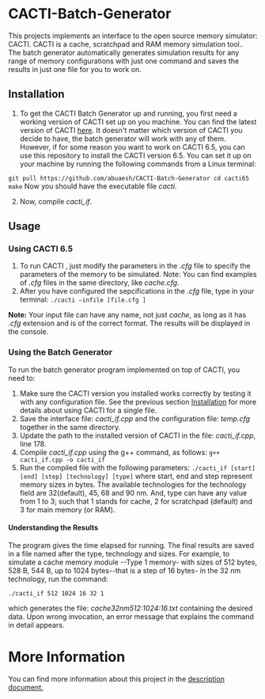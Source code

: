 # CACTI-Batch-Generator
This projects implements an interface to the open source memory simulator: CACTI. CACTI is a cache, scratchpad and RAM memory simulation tool.. The batch generator automatically generates simulation results for any range of memory configurations with just one command and saves the results in just one file for you to work on.  

## Installation

1. To get the CACTI Batch Generator up and running, you first need a working version of CACTI set up on you machine. You can find the latest version of CACTI [here](https://github.com/HewlettPackard/cacti). It doesn't matter which version of CACTI you decide to have, the batch generator will work with any of them. However, if for some reason you want to work on CACTI 6.5, you can use this repository to install the CACTI version 6.5. You can set it up on your machine by running the following commands from a Linux terminal:

` git pull https://github.com/abuaesh/CACTI-Batch-Generator
cd cacti65
make
`
Now you should have the executable file _cacti_. 

2. Now, compile _cacti_if_. 

## Usage

### Using CACTI 6.5

1. To run CACTI , just modify the parameters in the _.cfg_ file to specify the parameters of the memory to be simulated. Note: You can find examples of _.cfg_ files in the same directory, like _cache.cfg_.
2. 	After you have configured the sepcifications in the _.cfg_ file, type in your terminal: 
`./cacti –infile [file.cfg ]`

**Note:** Your input file can have any name, not just _cache_, as long as it has _.cfg_ extension and is of the correct format. The results will be displayed in the console.

### Using the Batch Generator

To run the batch generator program implemented on top of CACTI, you need to:
1.	Make sure the CACTI version you installed works correctly by testing it with any configuration file. See the previous section [Installation](https://github.com/abuaesh/CACTI-Batch-Generator/blob/master/README.md#installation) for more details about using CACTI for a single file.
2.	Save the interface file: _cacti_if.cpp_ and the configuration file: _temp.cfg_ together in the same directory.
3.	Update the path to the installed version of CACTI in the file: _cacti_if.cpp_, line 178. 
4.	Compile _cacti_if.cpp_ using the g++ command, as follows: 
`g++ cacti_if.cpp -o cacti_if`
5.	Run the compiled file with the following parameters: 
`./cacti_if [start] [end] [step] [technology] [type]`
where start, end and step represent memory sizes in bytes. The available technologies for the technology field are 32(default), 45, 68 and 90 nm. And, type can have any value from 1 to 3; such that 1 stands for cache, 2 for scratchpad (default) and 3 for main memory (or RAM).

#### Understanding the Results
The program gives the time elapsed for running. The final results are saved in a file named after the type, technology and sizes. For example, to simulate a cache memory module --Type 1 memory- with sizes of 512 bytes, 528 B, 544 B, up to 1024 bytes--that is a step of 16 bytes- in the 32 nm technology, run the command:

 `./cacti_if 512 1024 16 32 1`
 
 which generates the file: _cache32nm512:1024:16.txt_ containing the desired data. Upon wrong invocation, an error message that explains the command in detail appears.  
 
 # More Information
 
 You can find more information about this project in the [description document.](https://github.com/abuaesh/CACTI-Batch-Generator/blob/master/project_description.pdf)




